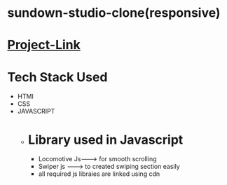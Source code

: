 # sundown-studio-clone(responsive)
# [Project-Link](https://adityab1179.github.io/sundown-studio-clone/)
# Tech Stack Used
* HTMl
* CSS
* JAVASCRIPT
  * # Library used in Javascript
    * Locomotive Js---> for smooth scrolling
    * Swiper js    ---> to created swiping section easily
    * all required js libraies are linked using cdn

